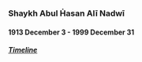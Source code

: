 ### Shaykh Abul Ḣasan Alī Nadwī
#### 1913 December 3 - 1999 December 31
##### [Timeline](https://munawwir.github.io/timeline)
